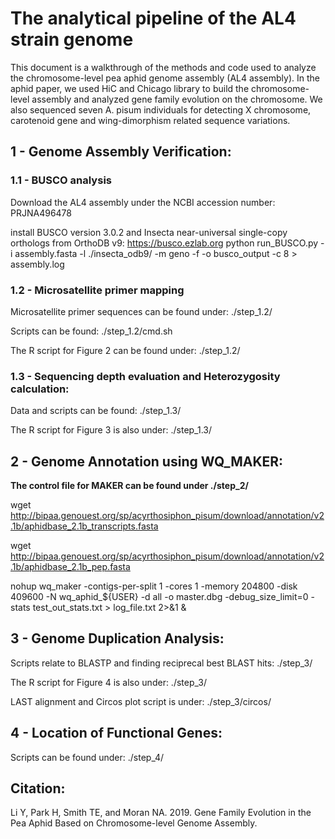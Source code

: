 # The analytical pipeline of the AL4 strain genome
This document is a walkthrough of the methods and code used to analyze the chromosome-level pea aphid genome assembly (AL4 assembly). In the aphid paper, we used HiC and Chicago library to build the chromosome-level assembly and analyzed gene family evolution on the chromosome. We also sequenced seven A. pisum individuals for detecting X chromosome, carotenoid gene and wing-dimorphism related sequence variations. 

## 1 - Genome Assembly Verification: 


### 1.1 - BUSCO analysis 
Download the AL4 assembly under the NCBI accession number: PRJNA496478

install BUSCO version 3.0.2 and Insecta near-universal single-copy orthologs from OrthoDB v9: https://busco.ezlab.org
python run_BUSCO.py -i assembly.fasta -l ./insecta_odb9/ -m geno -f -o busco_output -c 8 > assembly.log

### 1.2 - Microsatellite primer mapping
Microsatellite primer sequences can be found under: ./step_1.2/

Scripts can be found: ./step_1.2/cmd.sh

The R script for Figure 2 can be found under: ./step_1.2/

### 1.3 - Sequencing depth evaluation and Heterozygosity calculation: 
Data and scripts can be found: ./step_1.3/

The R script for Figure 3 is also under: ./step_1.3/

## 2 - Genome Annotation using WQ_MAKER: 

**The control file for MAKER can be found under ./step_2/**

wget http://bipaa.genouest.org/sp/acyrthosiphon_pisum/download/annotation/v2.1b/aphidbase_2.1b_transcripts.fasta

wget http://bipaa.genouest.org/sp/acyrthosiphon_pisum/download/annotation/v2.1b/aphidbase_2.1b_pep.fasta

nohup wq_maker -contigs-per-split 1 -cores 1 -memory 204800 -disk 409600 -N wq_aphid_${USER} -d all -o master.dbg -debug_size_limit=0 -stats test_out_stats.txt > log_file.txt 2>&1 & 

## 3 - Genome Duplication Analysis: 

Scripts relate to BLASTP and finding reciprecal best BLAST hits: ./step_3/

The R script for Figure 4 is also under: ./step_3/

LAST alignment and Circos plot script is under: ./step_3/circos/

## 4 - Location of Functional Genes: 

Scripts can be found under: ./step_4/

## Citation:
Li Y, Park H, Smith TE, and Moran NA. 2019. Gene Family Evolution in the Pea Aphid Based on Chromosome-level Genome Assembly. 


